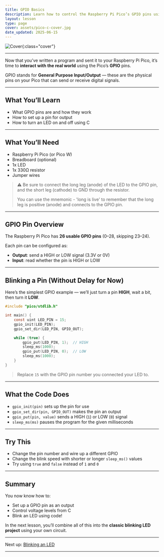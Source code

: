 ```yaml
---
title: GPIO Basics
description: Learn how to control the Raspberry Pi Pico’s GPIO pins using C to turn digital outputs on and off.
layout: lesson
type: page
cover: assets/pico-c-cover.jpg
date_updated: 2025-06-15
---
```


![Cover](assets/pico-c-cover.jpg){:class="cover"}

---

Now that you’ve written a program and sent it to your Raspberry Pi Pico, it’s time to **interact with the real world** using the Pico’s **GPIO** pins.

GPIO stands for **General Purpose Input/Output** — these are the physical pins on your Pico that can send or receive digital signals.

---

## What You’ll Learn

- What GPIO pins are and how they work
- How to set up a pin for output
- How to turn an LED on and off using C

---

## What You’ll Need

- Raspberry Pi Pico (or Pico W)
- Breadboard (optional)
- 1x LED
- 1x 330Ω resistor
- Jumper wires

> ⚠️ Be sure to connect the long leg (anode) of the LED to the GPIO pin, and the short leg (cathode) to GND through the resistor.
>
> You can use the mnemonic - 'long is live' to remember that the long leg is positive (anode) and connects to the GPIO pin.

---

## GPIO Pin Overview

The Raspberry Pi Pico has **26 usable GPIO pins** (0–28, skipping 23–24).

Each pin can be configured as:

- **Output**: send a HIGH or LOW signal (3.3V or 0V)
- **Input**: read whether the pin is HIGH or LOW

---

## Blinking a Pin (Without Delay for Now)

Here’s the simplest GPIO example — we’ll just turn a pin **HIGH**, wait a bit, then turn it **LOW**.

```c
#include "pico/stdlib.h"

int main() {
    const uint LED_PIN = 15;
    gpio_init(LED_PIN);
    gpio_set_dir(LED_PIN, GPIO_OUT);

    while (true) {
        gpio_put(LED_PIN, 1);  // HIGH
        sleep_ms(1000);
        gpio_put(LED_PIN, 0);  // LOW
        sleep_ms(1000);
    }
}
```

> Replace `15` with the GPIO pin number you connected your LED to.

---

## What the Code Does

- `gpio_init(pin)` sets up the pin for use
- `gpio_set_dir(pin, GPIO_OUT)` makes the pin an output
- `gpio_put(pin, value)` sends a HIGH (`1`) or LOW (`0`) signal
- `sleep_ms(ms)` pauses the program for the given milliseconds

---

## Try This

- Change the pin number and wire up a different GPIO
- Change the blink speed with shorter or longer `sleep_ms()` values
- Try using `true` and `false` instead of `1` and `0`

---

## Summary

You now know how to:

- Set up a GPIO pin as an output
- Control voltage levels from C
- Blink an LED using code!

In the next lesson, you’ll combine all of this into the **classic blinking LED project** using your own circuit.

---

Next up: [Blinking an LED](09_blinking_led)

---
